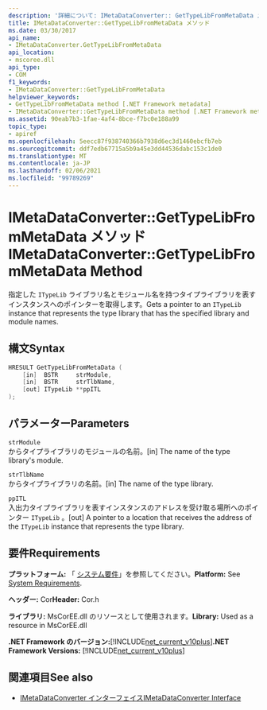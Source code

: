 ```yaml
---
description: '詳細について: IMetaDataConverter:: GetTypeLibFromMetaData メソッド'
title: IMetaDataConverter::GetTypeLibFromMetaData メソッド
ms.date: 03/30/2017
api_name:
- IMetaDataConverter.GetTypeLibFromMetaData
api_location:
- mscoree.dll
api_type:
- COM
f1_keywords:
- IMetaDataConverter::GetTypeLibFromMetaData
helpviewer_keywords:
- GetTypeLibFromMetaData method [.NET Framework metadata]
- IMetaDataConverter::GetTypeLibFromMetaData method [.NET Framework metadata]
ms.assetid: 90eab7b3-1fae-4af4-8bce-f7bc0e188a99
topic_type:
- apiref
ms.openlocfilehash: 5eecc87f938740366b7938d6ec3d1460ebcfb7eb
ms.sourcegitcommit: ddf7edb67715a5b9a45e3dd44536dabc153c1de0
ms.translationtype: MT
ms.contentlocale: ja-JP
ms.lasthandoff: 02/06/2021
ms.locfileid: "99789269"
---
```

# <a name="imetadataconvertergettypelibfrommetadata-method"></a><span data-ttu-id="8aa01-103">IMetaDataConverter::GetTypeLibFromMetaData メソッド</span><span class="sxs-lookup"><span data-stu-id="8aa01-103">IMetaDataConverter::GetTypeLibFromMetaData Method</span></span>

<span data-ttu-id="8aa01-104">指定した `ITypeLib` ライブラリ名とモジュール名を持つタイプライブラリを表すインスタンスへのポインターを取得します。</span><span class="sxs-lookup"><span data-stu-id="8aa01-104">Gets a pointer to an `ITypeLib` instance that represents the type library that has the specified library and module names.</span></span>  
  
## <a name="syntax"></a><span data-ttu-id="8aa01-105">構文</span><span class="sxs-lookup"><span data-stu-id="8aa01-105">Syntax</span></span>  
  
```cpp  
HRESULT GetTypeLibFromMetaData (  
    [in]  BSTR     strModule,
    [in]  BSTR     strTlbName,
    [out] ITypeLib **ppITL  
);  
```  
  
## <a name="parameters"></a><span data-ttu-id="8aa01-106">パラメーター</span><span class="sxs-lookup"><span data-stu-id="8aa01-106">Parameters</span></span>  

 `strModule`  
 <span data-ttu-id="8aa01-107">からタイプライブラリのモジュールの名前。</span><span class="sxs-lookup"><span data-stu-id="8aa01-107">[in] The name of the type library's module.</span></span>  
  
 `strTlbName`  
 <span data-ttu-id="8aa01-108">からタイプライブラリの名前。</span><span class="sxs-lookup"><span data-stu-id="8aa01-108">[in] The name of the type library.</span></span>  
  
 `ppITL`  
 <span data-ttu-id="8aa01-109">入出力タイプライブラリを表すインスタンスのアドレスを受け取る場所へのポインター `ITypeLib` 。</span><span class="sxs-lookup"><span data-stu-id="8aa01-109">[out] A pointer to a location that receives the address of the `ITypeLib` instance that represents the type library.</span></span>  
  
## <a name="requirements"></a><span data-ttu-id="8aa01-110">要件</span><span class="sxs-lookup"><span data-stu-id="8aa01-110">Requirements</span></span>  

 <span data-ttu-id="8aa01-111">**プラットフォーム:** 「 [システム要件](../../get-started/system-requirements.md)」を参照してください。</span><span class="sxs-lookup"><span data-stu-id="8aa01-111">**Platform:** See [System Requirements](../../get-started/system-requirements.md).</span></span>  
  
 <span data-ttu-id="8aa01-112">**ヘッダー:** Cor</span><span class="sxs-lookup"><span data-stu-id="8aa01-112">**Header:** Cor.h</span></span>  
  
 <span data-ttu-id="8aa01-113">**ライブラリ:** MsCorEE.dll のリソースとして使用されます。</span><span class="sxs-lookup"><span data-stu-id="8aa01-113">**Library:** Used as a resource in MsCorEE.dll</span></span>  
  
 <span data-ttu-id="8aa01-114">**.NET Framework のバージョン:**[!INCLUDE[net_current_v10plus](../../../../includes/net-current-v10plus-md.md)]</span><span class="sxs-lookup"><span data-stu-id="8aa01-114">**.NET Framework Versions:** [!INCLUDE[net_current_v10plus](../../../../includes/net-current-v10plus-md.md)]</span></span>  
  
## <a name="see-also"></a><span data-ttu-id="8aa01-115">関連項目</span><span class="sxs-lookup"><span data-stu-id="8aa01-115">See also</span></span>

- [<span data-ttu-id="8aa01-116">IMetaDataConverter インターフェイス</span><span class="sxs-lookup"><span data-stu-id="8aa01-116">IMetaDataConverter Interface</span></span>](imetadataconverter-interface.md)
